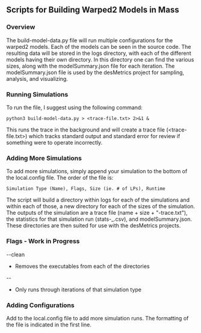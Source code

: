 ## Scripts for Building Warped2 Models in Mass


### Overview
The build-model-data.py file will run multiple configurations for the warped2 models. Each of the
models can be seen in the source code. The resulting data will be stored in the logs directory, with
each of the different models having their own directory. In this directory one can find the various
sizes, along with the modelSummary.json file for each iteration. The modelSummary.json file is used
by the desMetrics project for sampling, analysis, and visualizing.

### Running Simulations
To run the file, I suggest using the following command:
```
python3 build-model-data.py > <trace-file.txt> 2>&1 &
```
This runs the trace in the background and will create a trace file (<trace-file.txt>) which tracks standard output and standard error for review if something were to operate incorrectly. 

### Adding More Simulations
To add more simulations, simply append your simulation to the bottom of the local.config file. The order of the file is:
```
Simulation Type (Name), Flags, Size (ie. # of LPs), Runtime
```
The script will build a directory within logs for each of the simulations and within each of those,
a new directory for each of the sizes of the simulation. The outputs of the simulation are a trace
file (name + size + "-trace.txt"), the statistics for that simulation run (stats-<name>_<size>.csv),
and modelSummary.json. These directories are then suited for use with the desMetrics projects.


### Flags - Work in Progress

--clean
* Removes the executables from each of the directories

--<model>
* Only runs through iterations of that simulation type


### Adding Configurations
Add to the local.config file to add more simulation runs. The formatting of the file is indicated in the first line.